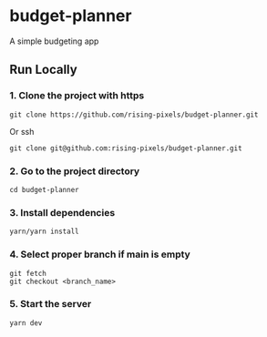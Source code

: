 # budget-planner
A simple budgeting app

## Run Locally

### 1. Clone the project with https

  `git clone https://github.com/rising-pixels/budget-planner.git`

Or ssh

  `git clone git@github.com:rising-pixels/budget-planner.git`

### 2. Go to the project directory

  `cd budget-planner`

### 3. Install dependencies

  `yarn/yarn install`

### 4. Select proper branch if main is empty

`git fetch`   
`git checkout <branch_name>`

### 5. Start the server

  `yarn dev`